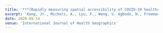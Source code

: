 ```yaml
---
title: '***[Rapidly measuring spatial accessibility of COVID-19 healthcare resources: a case study of Illinois, USA](https://link.springer.com/article/10.1186/s12942-020-00229-x)***'
excerpt: 'Kang, JY., Michels, A., Lyu, F., Wang, S. Agbodo, N., Freeman, V., Wang, S. (2020). Rapidly measuring spatial accessibility of COVID-19 healthcare resources: a case study of Illinois, USA. International Journal of Health Geographics 19, 36 (2020).'
date: 2020-09-14
venue: 'International Journal of Health Geographics'
---
```

